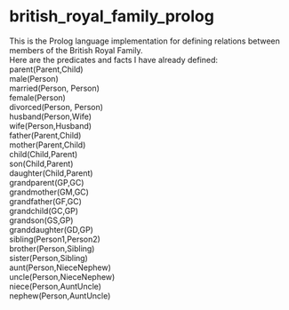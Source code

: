 # british_royal_family_prolog
This is the Prolog language implementation for defining relations between members of the British Royal Family.\
Here are the predicates and facts I have already defined:
  parent(Parent,Child)\
  male(Person)\
  married(Person, Person)\
  female(Person)\
  divorced(Person, Person) \
  husband(Person,Wife)\
  wife(Person,Husband)\
  father(Parent,Child)\
  mother(Parent,Child)\
  child(Child,Parent)\
  son(Child,Parent)\
  daughter(Child,Parent)\
  grandparent(GP,GC)\
  grandmother(GM,GC)\
  grandfather(GF,GC)\
  grandchild(GC,GP)\
  grandson(GS,GP)\
  granddaughter(GD,GP)\
  sibling(Person1,Person2)\
  brother(Person,Sibling)\
  sister(Person,Sibling)\
  aunt(Person,NieceNephew)\
  uncle(Person,NieceNephew)\
  niece(Person,AuntUncle)\
  nephew(Person,AuntUncle)

